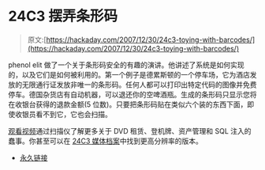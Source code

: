 # 24C3 摆弄条形码

> 原文:[https://hackaday.com/2007/12/30/24c3-toying-with-barcodes/](https://hackaday.com/2007/12/30/24c3-toying-with-barcodes/)

phenol elit 做了一个关于条形码安全的有趣的演讲。他讲述了系统是如何实现的，以及它们是如何被利用的。第一个例子是德累斯顿的一个停车场，它为酒店发放的无限通行证发放非唯一的条形码。任何人都可以打印出特定代码的图像并免费停车。德国杂货店有自动机器，可以退还你的空啤酒瓶。生成的条形码只显示您将在收银台获得的退款金额(5 位数)。只要把条形码贴在类似六个装的东西下面，即使收银员看不到它，它也会扫描。

[观看视频](http://video.google.com/videoplay?docid=-5716320056489246991&hl=en)通过扫描仪了解更多关于 DVD 租赁、登机牌、资产管理和 SQL 注入的蠢事。你甚至可以在 [24C3 媒体档案](http://events.ccc.de/congress/2007/Conference_Recordings)中找到更高分辨率的版本。

*   [永久链接](http://events.ccc.de/congress/2007/Fahrplan/events/2273.en.html)